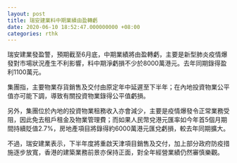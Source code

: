 ```yaml
---
layout: post
title: 瑞安建業料中期業績由盈轉虧
date: 2020-06-10 18:52:47.000000000 +08:00
categories: rthk
---
```


瑞安建業發盈警，預期截至6月底，中期業績將由盈轉虧，主要是新型肺炎疫情爆發對市場狀況產生不利影響，料中期淨虧損不少於8000萬港元。去年同期錄得盈利1100萬元。

集團指，主要物業存貨銷售及交付由原定年中延遲至下半年；在內地投資物業公平值亦可能下調，導致有關投資物業錄得公平值虧損。

另外，集團位於內地的投資物業租務收入亦會減少，主要是疫情爆發令正常業務受阻，因此免去租戶租金及物業管理費；而如果人民幣兌港元匯率如今年首5個月期間持續貶值2.7%，房地產項目將錄得約6000萬港元匯兌虧損，較去年同期擴大。

不過，瑞安建業表示，下半年度將重啟天津項目銷售及交付，加上部分政府防疫措施逐步放寬，香港的建築業務前景亦保持正面，對全年經營業績仍然審慎樂觀。

